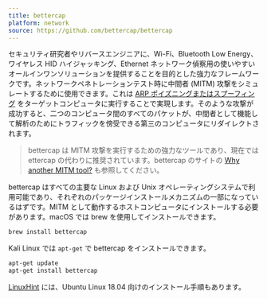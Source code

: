 ```yaml
---
title: bettercap
platform: network
source: https://github.com/bettercap/bettercap
---
```


セキュリティ研究者やリバースエンジニアに、Wi-Fi、Bluetooth Low Energy、ワイヤレス HID ハイジャッキング、Ethernet ネットワーク偵察用の使いやすいオールインワンソリューションを提供することを目的とした強力なフレームワークです。ネットワークペネトレーションテスト時に中間者 (MITM) 攻撃をシミュレートするために使用できます。これは [ARP ポイズニングまたはスプーフィング](https://en.wikipedia.org/wiki/ARP_spoofing "ARP poisoning/spoofing") をターゲットコンピュータに実行することで実現します。そのような攻撃が成功すると、二つのコンピュータ間のすべてのパケットが、中間者として機能して解析のためにトラフィックを傍受できる第三のコンピュータにリダイレクトされます。

> bettercap は MITM 攻撃を実行するための強力なツールであり、現在では ettercap の代わりに推奨されています。bettercap のサイトの [Why another MITM tool?](https://www.bettercap.org/legacy/#why-another-mitm-tool "Why another MITM tool?") も参照してください。

bettercap はすべての主要な Linux および Unix オペレーティングシステムで利用可能であり、それぞれのパッケージインストールメカニズムの一部になっているはずです。MITM として動作するホストコンピュータにインストールする必要があります。macOS では brew を使用してインストールできます。

```bash
brew install bettercap
```

Kali Linux では `apt-get` で bettercap をインストールできます。

```bash
apt-get update
apt-get install bettercap
```

[LinuxHint](https://linuxhint.com/install-bettercap-on-ubuntu-18-04-and-use-the-events-stream/ "Install Bettercap on Ubuntu 18.04") には、Ubuntu Linux 18.04 向けのインストール手順もあります。
